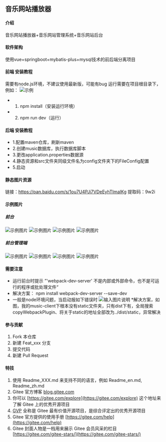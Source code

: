 ## 音乐网站播放器

#### 介绍
音乐网站播放器+音乐网站管理系统+音乐网站后台

#### 软件架构
使用vue+springboot+mybatis-plus+mysql技术的前后端分离项目

#### 前端 安装教程

需要有node.js环境，不建议使用最新版，可能有bug
运行需要在项目根目录下，例如：
![示例](music-manager/music-manage/static/%E6%8D%95%E8%8E%B7.PNG)
* 1.  npm install（安装运行环境） 
* 2.  npm run dev（运行）

#### 后端 安装教程
* 1.配置maven仓库，刷新maven
* 2.创建music数据库，执行数据库脚本
* 3.更改application.properties数据源
* 4.静态资源和src文件夹同级文件名为config文件夹下的FileConfig配置
* 5.启动

#### 静态图片资源
链接：https://pan.baidu.com/s/1ou7U4PJi7VDeEyhTImaIKg 
提取码：9w2i

#### 示例图片
##### 前台
![示例图片](music-manager/music-manage/static/6.PNG)
![示例图片](music-manager/music-manage/static/7.PNG)
![示例图片](music-manager/music-manage/static/8.PNG)
![示例图片](music-manager/music-manage/static/9.PNG)
##### 前台管理端
![示例图片](music-manager/music-manage/static/1.PNG)
![示例图片](music-manager/music-manage/static/2.PNG)
![示例图片](music-manager/music-manage/static/3.PNG)
![示例图片](music-manager/music-manage/static/4.PNG)

#### 需要注意
* 运行前台时提示 ”'webpack-dev-server' 不是内部或外部命令，也不是可运行的程序或批处理文件“ 
* 解决方案： npm install webpack-dev-server --save-dev
* 一般是node环境问题，当启动报如下错误时
  ![输入图片说明](music-manager/music-manage/static/5.PNG)
*解决方案，如图，我的music-client下根本没有static文件夹，只有dist下有，全局搜索copyWebpackPlugin、将关于static的地址全部改为../dist/static，异常解决

#### 参与贡献

1.  Fork 本仓库
2.  新建 Feat_xxx 分支
3.  提交代码
4.  新建 Pull Request

#### 特技

1.  使用 Readme\_XXX.md 来支持不同的语言，例如 Readme\_en.md, Readme\_zh.md
2.  Gitee 官方博客 [blog.gitee.com](https://blog.gitee.com)
3.  你可以 [https://gitee.com/explore](https://gitee.com/explore) 这个地址来了解 Gitee 上的优秀开源项目
4.  [GVP](https://gitee.com/gvp) 全称是 Gitee 最有价值开源项目，是综合评定出的优秀开源项目
5.  Gitee 官方提供的使用手册 [https://gitee.com/help](https://gitee.com/help)
6.  Gitee 封面人物是一档用来展示 Gitee 会员风采的栏目 [https://gitee.com/gitee-stars/](https://gitee.com/gitee-stars/)
